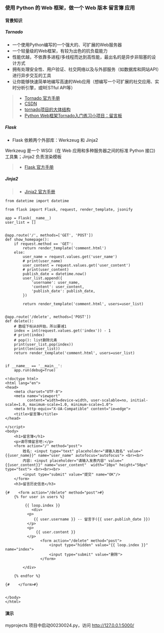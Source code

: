 ### 使用 Python 的 Web 框架，做一个 Web 版本 留言簿 应用

#### 背景知识

##### Tornado

* 一个使用Python编写的一个强大的、可扩展的Web服务器
* 一个轻量级的Web框架，有较为出色的抗负载能力
* 性能优越，不依靠多进程/多线程而达到高性能，最出名的是异步非阻塞的设计方式
* 拥有处理安全性、用户验证、社交网络以及与外部服务（如数据库和网站API）进行异步交互的工具
* 让你能够快速简单地编写高速的Web应用（想编写一个可扩展的社交应用、实时分析引擎，或RESTful API等）

> * [Tornado 官方手册](http://shouce.jb51.net/tornado/ch1.html)
> * [CSDN](https://blog.csdn.net/fengge02/article/details/80045353)
> * [tornado项目的大体结构](https://blog.csdn.net/cdnight/article/details/49618643)
> * [Python Web框架Tornado入门练习小项目：留言板](https://www.oschina.net/code/snippet_2493870_51669)

##### Flask
* Flask 依赖两个外部库：Werkzeug 和 Jinja2

Werkzeug 是一个 WSGI（在 Web 应用和多种服务器之间的标准 Python 接口) 工具集；Jinja2 负责渲染模板
> * [Flask 官方手册](http://docs.jinkan.org/docs/flask/quickstart.html)

##### Jinja2
> * [Jinja2 官方手册](http://docs.jinkan.org/docs/jinja2/templates.html)

```
from datetime import datetime

from flask import Flask, request, render_template, jsonify

app = Flask(__name__)
user_list = []


@app.route('/', methods=['GET', 'POST'])
def show_homepage():
    if request.method == 'GET':
        return render_template('comment.html')
    else:
        user_name = request.values.get('user_name')
        # print(user_name)
        user_content = request.values.get('user_content')
        # print(user_content)
        publish_date = datetime.now()
        user_list.append({
            'username': user_name,
            'content': user_content,
            'publish_date': publish_date,
        })

        return render_template('comment.html', users=user_list)


@app.route('/delete', methods=['POST'])
def delete():
    # 数组下标从0开始，所以要减1
    index = int(request.values.get('index')) - 1
    # print(index)
    # pop(): list删除元素
    print(user_list.pop(index))
    print(len(user_list))
    return render_template('comment.html', users=user_list)


if __name__ == '__main__':
    app.run(debug=True)
```


```
<!doctype html>
<html lang="en">
<head>
    <meta charset="UTF-8">
    <meta name="viewport"
          content="width=device-width, user-scalable=no, initial-scale=1.0, maximum-scale=1.0, minimum-scale=1.0">
    <meta http-equiv="X-UA-Compatible" content="ie=edge">
    <title>留言簿</title>
</head>

</script>
<body>
    <h1>留言簿</h1>
    <p>请尽情留言吧:</p>
    <form action="/" method="post">
        姓名: <input type="text" placeholder="请输入姓名" value="{{user_name}}" name="user_name" autofocus="autofocus"> <br><br>
        内容: <input placeholder="请输入发表内容" value="{{user_content}}" name="user_content"  width="10px" height="50px" type="text"> <br><br><br>
        <input type="submit" value="提交" name="OK"/>
    </form>
    <h3>留言历史信息</h3>

{#    <form action="/delete" method="post">#}
    {% for user in users %}

         {{ loop.index }}
            <div>
          <p>
             {{ user.username }} -- 留言于({{ user.publish_date }})
          </p>
          <p>
              {{ user.content }}
          </p>
                <form action="/delete" method="post">
                    <input type="hidden" value="{{ loop.index }}"  name="index">
                    <input type="submit" value="删除">
                </form>

        </div>

    {% endfor %}

{#    </form>#}


</body>
</html>
```

#### 演示
myprojects 项目中启动00230024.py，访问 http://127.0.0.1:5000/